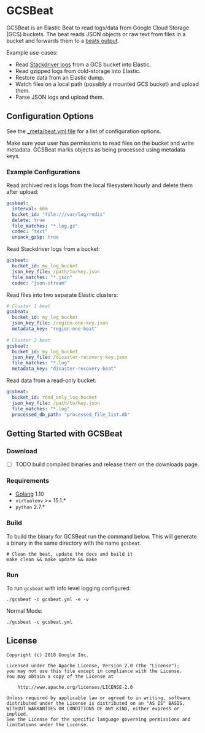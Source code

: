 # GCSBeat

GCSBeat is an Elastic Beat to read logs/data from Google Cloud Storage (GCS) buckets.
The beat reads JSON objects or raw text from files in a bucket and forwards them to a [beats output](https://www.elastic.co/guide/en/beats/filebeat/current/configuring-output.html).

Example use-cases:

* Read [Stackdriver logs](https://cloud.google.com/stackdriver/) from a GCS bucket into Elastic.
* Read gzipped logs from cold-storage into Elastic.
* Restore data from an Elastic dump.
* Watch files on a local path (possibly a mounted GCS bucket) and upload them.
* Parse JSON logs and upload them.

## Configuration Options

See the [_meta/beat.yml file](./_meta/beat.yml) for a list of configuration options.

Make sure your user has permissions to read files on the bucket and write metadata.
GCSBeat marks objects as being processed using metadata keys.

### Example Configurations

Read archived redis logs from the local filesystem hourly and delete them after upload:

```yaml
gcsbeat:
  interval: 60m
  bucket_id: "file:///var/log/redis"
  delete: true
  file_matches: "*.log.gz"
  codec: "text"
  unpack_gzip: true
```

Read Stackdriver logs from a bucket:

```yaml
gcsbeat:
  bucket_id: my_log_bucket
  json_key_file: /path/to/key.json
  file_matches: "*.json"
  codec: "json-stream"
```

Read files into two separate Elastic clusters:

```yaml
# Cluster 1 beat
gcsbeat:
  bucket_id: my_log_bucket
  json_key_file: /region-one-key.json
  metadata_key: "region-one-beat"
  
# Cluster 2 beat
gcsbeat:
  bucket_id: my_log_bucket
  json_key_file: /disaster-recovery-key.json
  file_matches: "*.log"
  metadata_key: "disaster-recovery-beat"
```

Read data from a read-only bucket:

```yaml
gcsbeat:
  bucket_id: read_only_log_bucket
  json_key_file: /path/to/key.json
  file_matches: "*.log"
  processed_db_path: "processed_file_list.db"
```

## Getting Started with GCSBeat

### Download

 - [ ] TODO build compiled binaries and release them on the downloads page.

### Requirements

* [Golang](https://golang.org/dl/) 1.10
* `virtualenv` >= 15.1.*
* `python` 2.7.*

### Build

To build the binary for GCSBeat run the command below. This will generate a binary
in the same directory with the name `gcsbeat`.

```shell
# Clean the beat, update the docs and build it
make clean && make update && make
```

### Run

To run `gcsbeat` with info level logging configured:

```shell
./gcsbeat -c gcsbeat.yml -e -v
```

Normal Mode:

```shell
./gcsbeat -c gcsbeat.yml
```

## License

```
Copyright (c) 2018 Google Inc.

Licensed under the Apache License, Version 2.0 (the "License");
you may not use this file except in compliance with the License.
You may obtain a copy of the License at

    http://www.apache.org/licenses/LICENSE-2.0

Unless required by applicable law or agreed to in writing, software
distributed under the License is distributed on an "AS IS" BASIS,
WITHOUT WARRANTIES OR CONDITIONS OF ANY KIND, either express or implied.
See the License for the specific language governing permissions and
limitations under the License.
```
